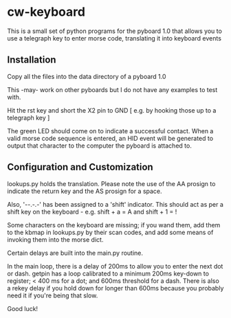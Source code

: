 # cw-keyboard
This is a small set of python programs for the pyboard 1.0 that allows you to use a telegraph key to enter morse code, translating it into keyboard events

## Installation

Copy all the files into the data directory of a pyboard 1.0

This -may- work on other pyboards but I do not have any examples to test with.

Hit the rst key and short the X2 pin to GND [ e.g. by hooking those up to a telegraph key ]

The green LED should come on to indicate a successful contact. When a valid morse code sequence is entered, an HID event will be generated to output that character to the computer the pyboard is attached to.

## Configuration and Customization

lookups.py holds the translation. Please note the use of the AA prosign to indicate the return key and the AS prosign for a space. 

Also, '--.-.-' has been assigned to a 'shift' indicator. This should act as per a shift key on the keyboard - e.g. shift + a = A and shift + 1 = !

Some characters on the keyboard are missing; if you wand them, add them to the kbmap in lookups.py by their scan codes, and add some means of invoking them into the morse dict.

Certain delays are built into the main.py routine.

In the main loop, there is a delay of 200ms to allow you to enter the next dot or dash.
getpin has a loop calibrated to a minimum 200ms key-down to register; < 400 ms for a dot; and 600ms threshold for a dash.
There is also a rekey delay if you hold down for longer than 600ms because you probably need it if you're being that slow.

Good luck!
